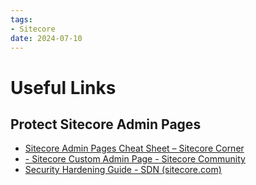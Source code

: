 ```yaml
---
tags:
- Sitecore
date: 2024-07-10
---
```


# Useful Links

## Protect Sitecore Admin Pages

- [Sitecore Admin Pages Cheat Sheet – Sitecore Corner](https://sitecorecorner.com/2014/09/03/sitecore-admin-pages-cheat-sheet/)
- [- Sitecore Custom Admin Page - Sitecore Community](https://community.sitecore.com/community?id=community_question&sys_id=8945e3691b4770d0b8954371b24bcb5c)
- [Security Hardening Guide - SDN (sitecore.com)](https://archive.doc.sitecore.com/xp/en/sdnarchive/Reference/Sitecore%206/Security%20Hardening%20Guide.html)

